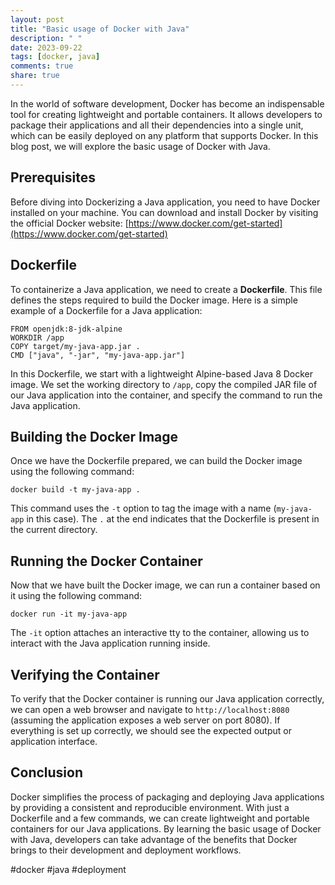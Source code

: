 ```yaml
---
layout: post
title: "Basic usage of Docker with Java"
description: " "
date: 2023-09-22
tags: [docker, java]
comments: true
share: true
---
```


In the world of software development, Docker has become an indispensable tool for creating lightweight and portable containers. It allows developers to package their applications and all their dependencies into a single unit, which can be easily deployed on any platform that supports Docker. In this blog post, we will explore the basic usage of Docker with Java.

## Prerequisites
Before diving into Dockerizing a Java application, you need to have Docker installed on your machine. You can download and install Docker by visiting the official Docker website: [https://www.docker.com/get-started](https://www.docker.com/get-started)

## Dockerfile
To containerize a Java application, we need to create a **Dockerfile**. This file defines the steps required to build the Docker image. Here is a simple example of a Dockerfile for a Java application:

```docker
FROM openjdk:8-jdk-alpine
WORKDIR /app
COPY target/my-java-app.jar .
CMD ["java", "-jar", "my-java-app.jar"]
```

In this Dockerfile, we start with a lightweight Alpine-based Java 8 Docker image. We set the working directory to `/app`, copy the compiled JAR file of our Java application into the container, and specify the command to run the Java application.

## Building the Docker Image
Once we have the Dockerfile prepared, we can build the Docker image using the following command:

```shell
docker build -t my-java-app .
```

This command uses the `-t` option to tag the image with a name (`my-java-app` in this case). The `.` at the end indicates that the Dockerfile is present in the current directory.

## Running the Docker Container
Now that we have built the Docker image, we can run a container based on it using the following command:

```shell
docker run -it my-java-app
```

The `-it` option attaches an interactive tty to the container, allowing us to interact with the Java application running inside.

## Verifying the Container
To verify that the Docker container is running our Java application correctly, we can open a web browser and navigate to `http://localhost:8080` (assuming the application exposes a web server on port 8080). If everything is set up correctly, we should see the expected output or application interface.

## Conclusion
Docker simplifies the process of packaging and deploying Java applications by providing a consistent and reproducible environment. With just a Dockerfile and a few commands, we can create lightweight and portable containers for our Java applications. By learning the basic usage of Docker with Java, developers can take advantage of the benefits that Docker brings to their development and deployment workflows.

#docker #java #deployment